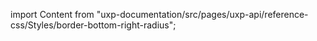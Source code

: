 
import Content from "uxp-documentation/src/pages/uxp-api/reference-css/Styles/border-bottom-right-radius";

<Content query="product=photoshop"/>
